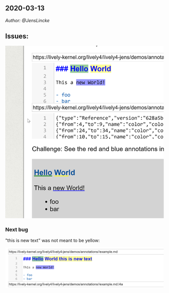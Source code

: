## 2020-03-13
*Author: @JensLincke*


## Issues: 
![](html_annotation_issue.png)

### Next bug

"this is new text" was not meant to be yellow:

![](annotation_in_editor_01.png)